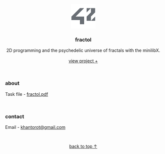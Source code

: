 <br />
<div align="center">
  <a href="#top">
    <img src="https://raw.githubusercontent.com/khantorot/intra42/master/content/icons/logo.png" alt="logo" width="80" height="80">
  </a>

  <h3 align="center">fractol</h3>

  <p align="center">
    2D programming and the psychedelic universe of fractals with the minilibX.
    <br />
    <br />
    <a href="#top">view project +</a>
  </p>
</div>
<br />





### about

Task file - [fractol.pdf](/fractol.pdf)



<br />



### contact

Email - khantorot@gmail.com





<br />
<p align="center"><a href="#top">back to top ↑</a></p>